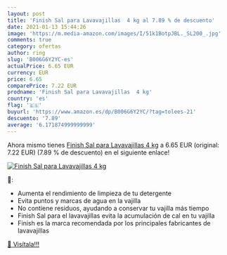 ```yaml
---
layout: post
title: 'Finish Sal para Lavavajillas  4 kg al 7.89 % de descuento'
date: 2021-01-13 15:44:26
image: 'https://m.media-amazon.com/images/I/51k1BotpJBL._SL200_.jpg'
comments: true
category: ofertas
author: ring
slug: 'B006G6Y2YC-es'
actualPrice: 6.65 EUR
currency: EUR
price: 6.65
comparePrice: 7.22 EUR
prodname: 'Finish Sal para Lavavajillas  4 kg'
country: 'es'
flag: '🇪🇸'
buyurl: 'https://www.amazon.es/dp/B006G6Y2YC/?tag=tolees-21'
descuento: '7.89'
average: '6.171874999999999'
---
```


Ahora mismo tienes [Finish Sal para Lavavajillas  4 kg](https://www.amazon.es/dp/B006G6Y2YC/?tag=tolees-21) a 6.65 EUR (original: 7.22 EUR) (7.89 %  de descuento) en el siguiente enlace!

[![Finish Sal para Lavavajillas  4 kg](https://m.media-amazon.com/images/I/51k1BotpJBL._SL200_.jpg)](https://www.amazon.es/dp/B006G6Y2YC/?tag=tolees-21)

🔎:

- Aumenta el rendimiento de limpieza de tu detergente
- Evita puntos y marcas de agua en la vajilla
- No contiene residuos, ayudando a conservar tu vajilla más tiempo
- Finish Sal para el lavavajillas evita la acumulación de cal en tu vajilla
- Finish es la marca recomendada por los principales fabricantes de lavavajillas

[🛒 Visítala!!!](https://www.amazon.es/dp/B006G6Y2YC/?tag=tolees-21)
